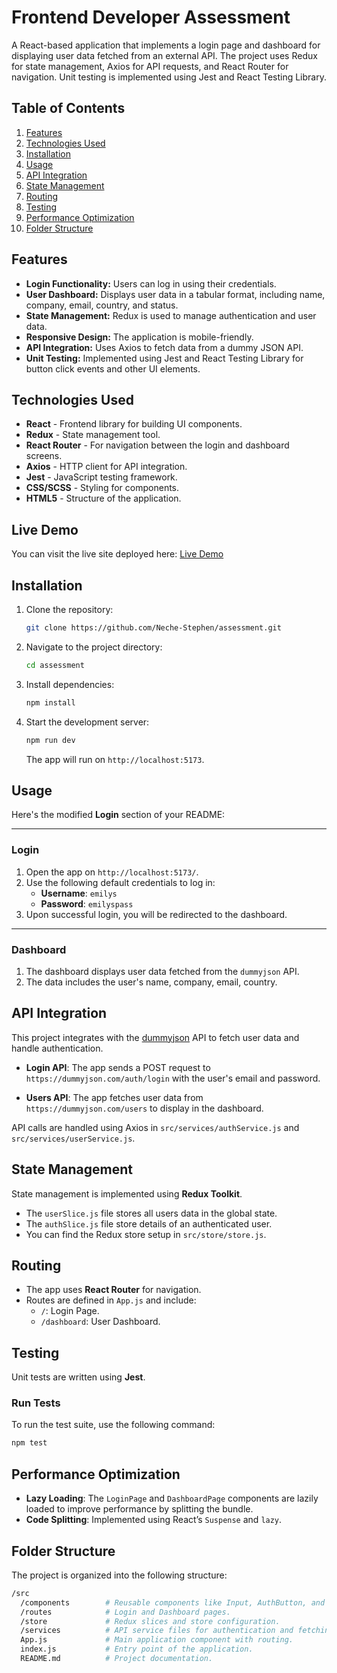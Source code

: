 
# Frontend Developer Assessment

A React-based application that implements a login page and dashboard for displaying user data fetched from an external API. The project uses Redux for state management, Axios for API requests, and React Router for navigation. Unit testing is implemented using Jest and React Testing Library.

## Table of Contents
1. [Features](#features)
2. [Technologies Used](#technologies-used)
3. [Installation](#installation)
4. [Usage](#usage)
5. [API Integration](#api-integration)
6. [State Management](#state-management)
7. [Routing](#routing)
8. [Testing](#testing)
9. [Performance Optimization](#performance-optimization)
10. [Folder Structure](#folder-structure)

## Features

- **Login Functionality:** Users can log in using their credentials.
- **User Dashboard:** Displays user data in a tabular format, including name, company, email, country, and status.
- **State Management:** Redux is used to manage authentication and user data.
- **Responsive Design:** The application is mobile-friendly.
- **API Integration:** Uses Axios to fetch data from a dummy JSON API.
- **Unit Testing:** Implemented using Jest and React Testing Library for button click events and other UI elements.

## Technologies Used

- **React** - Frontend library for building UI components.
- **Redux** - State management tool.
- **React Router** - For navigation between the login and dashboard screens.
- **Axios** - HTTP client for API integration.
- **Jest** - JavaScript testing framework.
- **CSS/SCSS** - Styling for components.
- **HTML5** - Structure of the application.

## Live Demo

You can visit the live site deployed here: [Live Demo](https://pearmonie-assessment1.vercel.app/)

## Installation

1. Clone the repository:
   ```bash
   git clone https://github.com/Neche-Stephen/assessment.git
   ```

2. Navigate to the project directory:
   ```bash
   cd assessment
   ```

3. Install dependencies:
   ```bash
   npm install
   ```

4. Start the development server:
   ```bash
   npm run dev
   ```

   The app will run on `http://localhost:5173`.

## Usage

Here's the modified **Login** section of your README:

---

### Login

1. Open the app on `http://localhost:5173/`.
2. Use the following default credentials to log in:
   - **Username**: `emilys`
   - **Password**: `emilyspass`
3. Upon successful login, you will be redirected to the dashboard.

---


### Dashboard

1. The dashboard displays user data fetched from the `dummyjson` API.
2. The data includes the user's name, company, email, country.

## API Integration

This project integrates with the [dummyjson](https://dummyjson.com) API to fetch user data and handle authentication.

- **Login API**: The app sends a POST request to `https://dummyjson.com/auth/login` with the user's email and password.
  
- **Users API**: The app fetches user data from `https://dummyjson.com/users` to display in the dashboard.

API calls are handled using Axios in `src/services/authService.js` and `src/services/userService.js`.

## State Management

State management is implemented using **Redux Toolkit**. 

- The `userSlice.js` file stores all users data in the global state.
- The `authSlice.js` file store details of an authenticated user.
- You can find the Redux store setup in `src/store/store.js`.


## Routing

- The app uses **React Router** for navigation.
- Routes are defined in `App.js` and include:
  - `/`: Login Page.
  - `/dashboard`: User Dashboard.

## Testing

Unit tests are written using **Jest**.

### Run Tests

To run the test suite, use the following command:

```bash
npm test
```

## Performance Optimization

- **Lazy Loading**: The `LoginPage` and `DashboardPage` components are lazily loaded to improve performance by splitting the bundle.
- **Code Splitting**: Implemented using React’s `Suspense` and `lazy`.

## Folder Structure

The project is organized into the following structure:

```bash
/src
  /components        # Reusable components like Input, AuthButton, and UserTable.
  /routes            # Login and Dashboard pages.
  /store             # Redux slices and store configuration.
  /services          # API service files for authentication and fetching users.
  App.js             # Main application component with routing.
  index.js           # Entry point of the application.
  README.md          # Project documentation.
```
